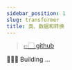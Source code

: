 ```yaml
---
sidebar_position: 1
slug: transformer
title: 类、数据和转换
---
```


> [👉🏻 github](https://github.com/vodyani/transformer)

👷🏻‍♂️ Building ...